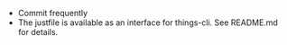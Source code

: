 - Commit frequently
- The justfile is available as an interface for things-cli. See README.md for details.
